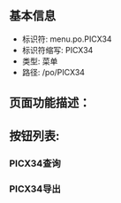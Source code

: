 
## 基本信息

- 标识符: menu.po.PICX34
- 标识符缩写: PICX34
- 类型: 菜单
- 路径: /po/PICX34

## 页面功能描述：





## 按钮列表:


### PICX34查询



### PICX34导出


